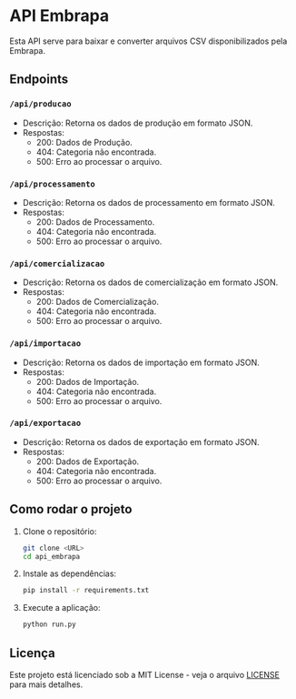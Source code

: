 # API Embrapa

Esta API serve para baixar e converter arquivos CSV disponibilizados pela Embrapa.

## Endpoints

### `/api/producao`
- Descrição: Retorna os dados de produção em formato JSON.
- Respostas:
    - 200: Dados de Produção.
    - 404: Categoria não encontrada.
    - 500: Erro ao processar o arquivo.

### `/api/processamento`
- Descrição: Retorna os dados de processamento em formato JSON.
- Respostas:
    - 200: Dados de Processamento.
    - 404: Categoria não encontrada.
    - 500: Erro ao processar o arquivo.

### `/api/comercializacao`
- Descrição: Retorna os dados de comercialização em formato JSON.
- Respostas:
    - 200: Dados de Comercialização.
    - 404: Categoria não encontrada.
    - 500: Erro ao processar o arquivo.

### `/api/importacao`
- Descrição: Retorna os dados de importação em formato JSON.
- Respostas:
    - 200: Dados de Importação.
    - 404: Categoria não encontrada.
    - 500: Erro ao processar o arquivo.

### `/api/exportacao`
- Descrição: Retorna os dados de exportação em formato JSON.
- Respostas:
    - 200: Dados de Exportação.
    - 404: Categoria não encontrada.
    - 500: Erro ao processar o arquivo.

## Como rodar o projeto

1. Clone o repositório:
    ```bash
    git clone <URL>
    cd api_embrapa
    ```

2. Instale as dependências:
    ```bash
    pip install -r requirements.txt
    ```

3. Execute a aplicação:
    ```bash
    python run.py
    ```

## Licença
Este projeto está licenciado sob a MIT License - veja o arquivo [LICENSE](LICENSE) para mais detalhes.
